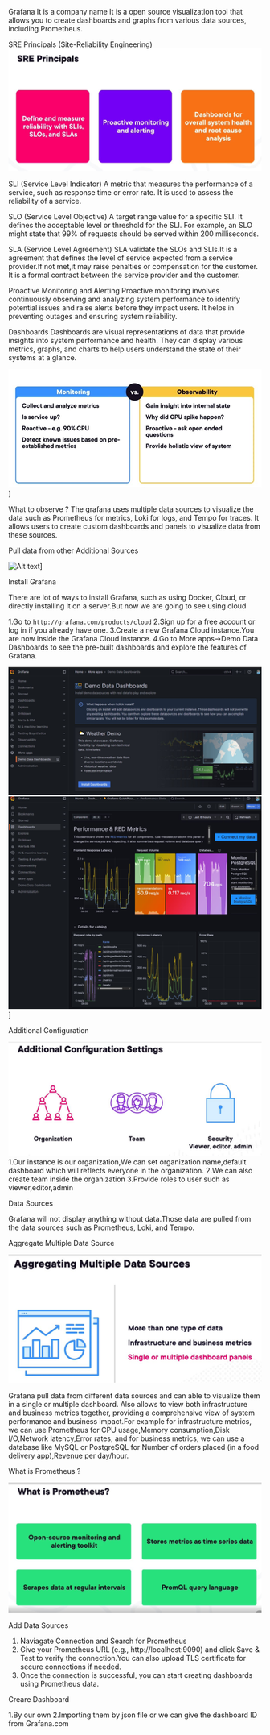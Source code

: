 Grafana
It is a company name 
It is a open source visualization tool that allows you to create dashboards and graphs from various data sources, including Prometheus.

SRE Principals (Site-Reliability Engineering)
![Alt text](Asserts/SRE.JPG?raw=true)

SLI (Service Level Indicator)
A metric that measures the performance of a service, such as response time or error rate. It is used to assess the reliability of a service.

SLO (Service Level Objective)
A target range value for a specific SLI. It defines the acceptable level or threshold for the SLI. For example, an SLO might state that 99% of requests should be served within 200 milliseconds.

SLA (Service Level Agreement)
SLA validate the SLOs and SLIs.It is a agreement that defines the level of service expected from a service provider.If not met,it may raise penalties or compensation for the customer. It is a formal contract between the service provider and the customer.

Proactive Monitoring and Alerting
Proactive monitoring involves continuously observing and analyzing system performance to identify potential issues and raise alerts before they impact users. It helps in preventing outages and ensuring system reliability.

Dashboards
Dashboards are visual representations of data that provide insights into system performance and health. They can display various metrics, graphs, and charts to help users understand the state of their systems at a glance.

![Alt text](Asserts/monVSobs.JPG?raw=true)]

What to observe ?
   The grafana uses multiple data sources to visualize the data such as Prometheus for metrics, Loki for logs, and Tempo for traces. It allows users to create custom dashboards and panels to visualize data from these sources.

Pull data from other Additional Sources

![Alt text](Asserts/additionalSources://gra.JPG?raw=true)]


Install Grafana 

There are lot of ways to install Grafana, such as using Docker, Cloud, or directly installing it on a server.But now we are going to see using cloud

1.Go to ```http://grafana.com/products/cloud```
2.Sign up for a free account or log in if you already have one.
3.Create a new Grafana Cloud instance.You are now inside the Grafana Cloud instance.
4.Go to More apps->Demo Data Dashboards to see the pre-built dashboards and explore the features of Grafana.

![Alt text](Asserts/grafanaCloud.JPG?raw=true)
![Alt text](Asserts/demoDashboard.JPG?raw=true)]

Additional Configuration

![Alt text](Asserts/additionalConfig.JPG?raw=true)
1.Our instance is our organization,We can set organization name,default dashboard which will reflects everyone in the organization.
2.We can also create team inside the organization
3.Provide roles to user such as viewer,editor,admin

Data Sources

Grafana will not display anything without data.Those data are pulled from the data sources such as Prometheus, Loki, and Tempo.

Aggregate Multiple Data Source

![Alt text](Asserts/aggregateDataSources.JPG?raw=true)

Grafana pull data from different data sources and can able to visualize them in a single or multiple dashboard.
Also allows to view both infrastructure and business metrics together, providing a comprehensive view of system performance and business impact.For example for infrastructure metrics, we can use Prometheus for CPU usage,Memory consumption,Disk I/O,Network latency,Error rates, and for business metrics, we can use a database like MySQL or PostgreSQL for Number of orders placed (in a food delivery app),Revenue per day/hour.

What is Prometheus ?

![Alt text](Asserts/prometheus.JPG?raw=true)

Add Data Sources

1. Naviagate Connection and Search for Prometheus
2. Give your Prometheus URL (e.g., http://localhost:9090) and click Save & Test to verify the connection.You can also upload TLS certificate for secure connections if needed.
3. Once the connection is successful, you can start creating dashboards using Prometheus data.

Creare Dashboard

1.By our own
2.Importing them by json file or we can give the dashboard ID from Grafana.com















